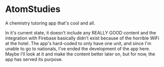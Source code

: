 # AtomStudies

A chemistry tutoring app that's cool and all.

In it's current state, it doesn't include any REALLY GOOD content and the integration with Firebase basically didn't exist because of the horrible WiFi at the hotel. The app's hard-coded to only have one unit, and since I'm unable to go to nationals, I've ended the development of the app here. Maybe I'll look at it and make the content better later on, but for now, the app has served its purpose.
